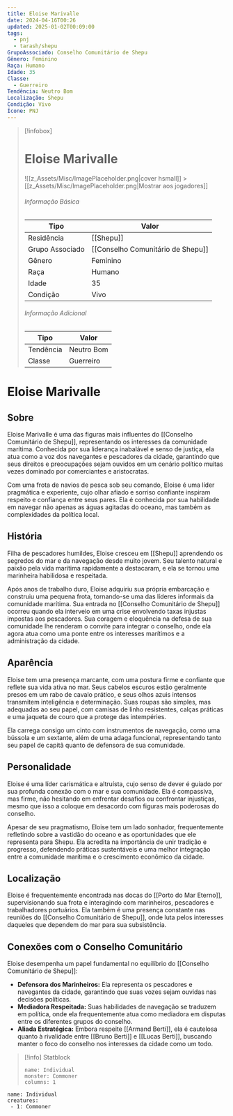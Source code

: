 ```yaml
---
title: Eloise Marivalle
date: 2024-04-16T00:26
updated: 2025-01-02T00:09:00
tags:
  - pnj
  - tarash/shepu
GrupoAssociado: Conselho Comunitário de Shepu
Gênero: Feminino
Raça: Humano
Idade: 35
Classe:
  - Guerreiro
Tendência: Neutro Bom
Localização: Shepu
Condição: Vivo
Ícone: PNJ
---
```


> [!infobox]
>
> # Eloise Marivalle
>
> ![[z_Assets/Misc/ImagePlaceholder.png|cover hsmall]] > [[z_Assets/Misc/ImagePlaceholder.png|Mostrar aos jogadores]]
>
> ###### Informação Básica
>
> | Tipo            | Valor                             |
> | --------------- | --------------------------------- |
> | Residência      | [[Shepu]]                         |
> | Grupo Associado | [[Conselho Comunitário de Shepu]] |
> | Gênero          | Feminino                          |
> | Raça            | Humano                            |
> | Idade           | 35                                |
> | Condição        | Vivo                              |
>
> ###### Informação Adicional
>
> | Tipo      | Valor      |
> | --------- | ---------- |
> | Tendência | Neutro Bom |
> | Classe    | Guerreiro  |

# Eloise Marivalle

## Sobre

Eloise Marivalle é uma das figuras mais influentes do [[Conselho Comunitário de Shepu]], representando os interesses da comunidade marítima. Conhecida por sua liderança inabalável e senso de justiça, ela atua como a voz dos navegantes e pescadores da cidade, garantindo que seus direitos e preocupações sejam ouvidos em um cenário político muitas vezes dominado por comerciantes e aristocratas.

Com uma frota de navios de pesca sob seu comando, Eloise é uma líder pragmática e experiente, cujo olhar afiado e sorriso confiante inspiram respeito e confiança entre seus pares. Ela é conhecida por sua habilidade em navegar não apenas as águas agitadas do oceano, mas também as complexidades da política local.

## História

Filha de pescadores humildes, Eloise cresceu em [[Shepu]] aprendendo os segredos do mar e da navegação desde muito jovem. Seu talento natural e paixão pela vida marítima rapidamente a destacaram, e ela se tornou uma marinheira habilidosa e respeitada.

Após anos de trabalho duro, Eloise adquiriu sua própria embarcação e construiu uma pequena frota, tornando-se uma das líderes informais da comunidade marítima. Sua entrada no [[Conselho Comunitário de Shepu]] ocorreu quando ela interveio em uma crise envolvendo taxas injustas impostas aos pescadores. Sua coragem e eloquência na defesa de sua comunidade lhe renderam o convite para integrar o conselho, onde ela agora atua como uma ponte entre os interesses marítimos e a administração da cidade.

## Aparência

Eloise tem uma presença marcante, com uma postura firme e confiante que reflete sua vida ativa no mar. Seus cabelos escuros estão geralmente presos em um rabo de cavalo prático, e seus olhos azuis intensos transmitem inteligência e determinação. Suas roupas são simples, mas adequadas ao seu papel, com camisas de linho resistentes, calças práticas e uma jaqueta de couro que a protege das intempéries.

Ela carrega consigo um cinto com instrumentos de navegação, como uma bússola e um sextante, além de uma adaga funcional, representando tanto seu papel de capitã quanto de defensora de sua comunidade.

## Personalidade

Eloise é uma líder carismática e altruísta, cujo senso de dever é guiado por sua profunda conexão com o mar e sua comunidade. Ela é compassiva, mas firme, não hesitando em enfrentar desafios ou confrontar injustiças, mesmo que isso a coloque em desacordo com figuras mais poderosas do conselho.

Apesar de seu pragmatismo, Eloise tem um lado sonhador, frequentemente refletindo sobre a vastidão do oceano e as oportunidades que ele representa para Shepu. Ela acredita na importância de unir tradição e progresso, defendendo práticas sustentáveis e uma melhor integração entre a comunidade marítima e o crescimento econômico da cidade.

## Localização

Eloise é frequentemente encontrada nas docas do [[Porto do Mar Eterno]], supervisionando sua frota e interagindo com marinheiros, pescadores e trabalhadores portuários. Ela também é uma presença constante nas reuniões do [[Conselho Comunitário de Shepu]], onde luta pelos interesses daqueles que dependem do mar para sua subsistência.

## **Conexões com o Conselho Comunitário**

Eloise desempenha um papel fundamental no equilíbrio do [[Conselho Comunitário de Shepu]]:

- **Defensora dos Marinheiros:** Ela representa os pescadores e navegantes da cidade, garantindo que suas vozes sejam ouvidas nas decisões políticas.
- **Mediadora Respeitada:** Suas habilidades de navegação se traduzem em política, onde ela frequentemente atua como mediadora em disputas entre os diferentes grupos do conselho.
- **Aliada Estratégica:** Embora respeite [[Armand Berti]], ela é cautelosa quanto à rivalidade entre [[Bruno Berti]] e [[Lucas Berti]], buscando manter o foco do conselho nos interesses da cidade como um todo.

> [!info] Statblock
>
> ```statblock
> name: Individual
> monster: Commoner
> columns: 1
> ```

```encounter-table
name: Individual
creatures:
 - 1: Commoner
```
